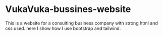 # VukaVuka-bussines-website
This is a website for a consulting  business company with strong html and css used. here I show how I use bootstrap and tailwind.
